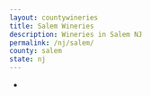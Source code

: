 ```yaml
---
layout: countywineries
title: Salem Wineries
description: Wineries in Salem NJ
permalink: /nj/salem/
county: salem
state: nj
---
```

-
